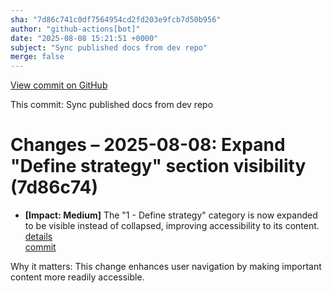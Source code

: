 ```yaml
---
sha: "7d86c741c0df7564954cd2fd203e9fcb7d50b956"
author: "github-actions[bot]"
date: "2025-08-08 15:21:51 +0000"
subject: "Sync published docs from dev repo"
merge: false
---
```


[View commit on GitHub](https://github.com/TheTrustedAdvisor/FabricAdoptionFramework/commit/7d86c741c0df7564954cd2fd203e9fcb7d50b956)

This commit: Sync published docs from dev repo

# Changes – 2025-08-08: Expand "Define strategy" section visibility (7d86c74)

- **[Impact: Medium]** The "1 - Define strategy" category is now expanded to be visible instead of collapsed, improving accessibility to its content.  
   [details](/docs/about/changes/2025-08-08_sync-published-docs-from-dev-repo)  
   [commit](https://github.com/TheTrustedAdvisor/FabricAdoptionFramework/commit/7d86c741c0df7564954cd2fd203e9fcb7d50b956)  

Why it matters: This change enhances user navigation by making important content more readily accessible.
